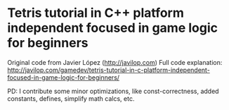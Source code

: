 # Tetris tutorial in C++ platform independent focused in game logic for beginners
Original code from Javier López (http://javilop.com)
Full code explanation: http://javilop.com/gamedev/tetris-tutorial-in-c-platform-independent-focused-in-game-logic-for-beginners/

PD: I contribute some minor optimizations, like const-correctness, added constants, defines, simplify math calcs, etc.
